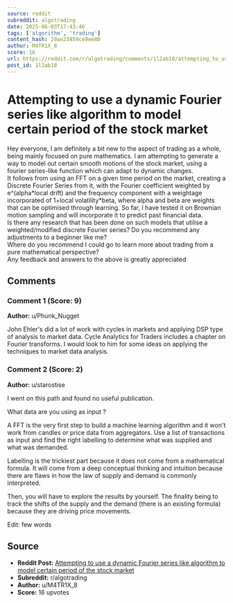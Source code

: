```yaml
---
source: reddit
subreddit: algotrading
date: 2025-06-03T17:43:46
tags: ['algorithm', 'trading']
content_hash: 29ae23859ce9ee80
author: M4TR1X_8
score: 16
url: https://reddit.com/r/algotrading/comments/1l2ab18/attempting_to_use_a_dynamic_fourier_series_like/
post_id: 1l2ab18
---
```


# Attempting to use a dynamic Fourier series like algorithm to model certain period of the stock market

Hey everyone, I am definitely a bit new to the aspect of trading as a whole, being mainly focused on pure mathematics. I am attempting to generate a way to model out certain smooth motions of the stock market, using a fourier series-like function which can adapt to dynamic changes.   
It follows from using an FFT on a given time period on the market, creating a Discrete Fourier Series from it, with the Fourier coefficient weighted by e\^(alpha\*local drift) and the frequency component with a weightage incorporated of 1+local volatility\*beta, where alpha and beta are weights that can be optimised through learning. So far, I have tested it on Brownian motion sampling and will incorporate it to predict past financial data.   
Is there any research that has been done on such models that utilise a weighted/modified discrete Fourier series? Do you recommend any adjustments to a beginner like me?  
Where do you recommend I could go to learn more about trading from a pure mathematical perspective?  
Any feedback and answers to the above is greatly appreciated  


## Comments

### Comment 1 (Score: 9)

**Author:** u/Phunk_Nugget

John Ehler's did a lot of work with cycles in markets and applying DSP type of analysis to market data.  Cycle Analytics for Traders includes a chapter on Fourier transforms.  I would look to him for some ideas on applying the techniques to market data analysis.

### Comment 2 (Score: 2)

**Author:** u/starostise

I went on this path and found no useful publication.

What data are you using as input ?

A FFT is the very first step to build a machine learning algorithm and it won't work from candles or price data from aggregators. Use a list of transactions as input and find the right labelling to determine what was supplied and what was demanded.

Labelling is the trickiest part because it does not come from a mathematical formula. It will come from a deep conceptual thinking and intuition because there are flaws in how the law of supply and demand is commonly interpreted.

Then, you will have to explore the results by yourself. The finality being to track the shifts of the supply and the demand (there is an existing formula) because they are driving price movements.

Edit: few words

## Source

- **Reddit Post:** [Attempting to use a dynamic Fourier series like algorithm to model certain period of the stock market](https://reddit.com/r/algotrading/comments/1l2ab18/attempting_to_use_a_dynamic_fourier_series_like/)
- **Subreddit:** r/algotrading
- **Author:** u/M4TR1X_8
- **Score:** 16 upvotes
